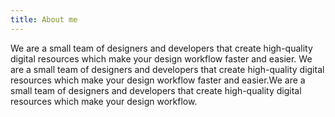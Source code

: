 ```yaml
---
title: About me
---
```


We are a small team of designers and developers that create high-quality digital resources which make your design workflow faster and easier. We are a small team of designers and developers that create high-quality digital resources which make your design workflow faster and easier.We are a small team of designers and developers that create high-quality digital resources which make your design workflow.